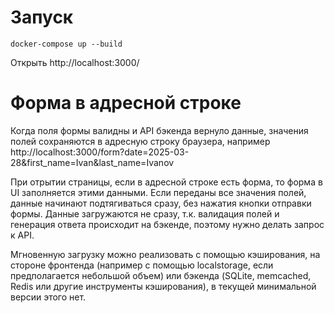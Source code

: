 # Запуск

```
docker-compose up --build
```

Открыть http://localhost:3000/

# Форма в адресной строке

Когда поля формы валидны и API бэкенда вернуло данные, значения полей сохраняются в адресную строку браузера, например http://localhost:3000/form?date=2025-03-28&first_name=Ivan&last_name=Ivanov

При отрытии страницы, если в адресной строке есть форма, то форма в UI заполняется этими данными. Если переданы все значения полей, данные начинают подтягиваться сразу, без нажатия кнопки отправки формы. Данные загружаются не сразу, т.к. валидация полей и генерация ответа происходит на бэкенде, поэтому нужно делать запрос к API.

Мгновенную загрузку можно реализовать с помощью кэширования, на стороне фронтенда (например с помощью localstorage, если предполагается небольшой объем) или бэкенда (SQLite, memcached, Redis или другие инструменты кэширования), в текущей минимальной версии этого нет.
